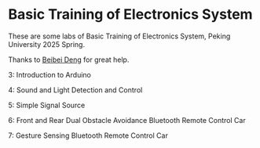 # Basic Training of Electronics System

These are some labs of Basic Training of Electronics System, Peking University 2025 Spring.

Thanks to [Beibei Deng](https://github.com/Aries-Deng) for great help.

3: Introduction to Arduino

4: Sound and Light Detection and Control

5: Simple Signal Source

6: Front and Rear Dual Obstacle Avoidance Bluetooth Remote Control Car

7: Gesture Sensing Bluetooth Remote Control Car
